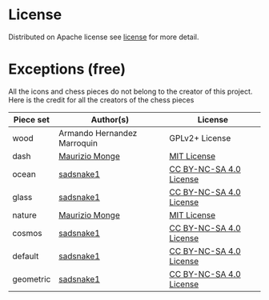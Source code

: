 # License

Distributed on Apache license see [license]('./LICENSE') for more detail.

# Exceptions (free)

All the icons and chess pieces do not belong to the creator of this project.
Here is the credit for all the creators of the chess pieces

| Piece set | Author(s)                                     | License                                                                              |
| --------- | --------------------------------------------- | ------------------------------------------------------------------------------------ |
| wood      | Armando Hernandez Marroquin                   | GPLv2+ License                                                                       |
| dash      | [Maurizio Monge](https://github.com/maurimo/) | [MIT License](https://github.com/maurimo/chess-art/blob/main/LICENSE)                |
| ocean     | [sadsnake1](https://github.com/sadsnake1)     | [CC BY-NC-SA 4.0 License](https://creativecommons.org/licenses/by-nc-sa/4.0/deed.en) |
| glass     | [sadsnake1](https://github.com/sadsnake1)     | [CC BY-NC-SA 4.0 License](https://creativecommons.org/licenses/by-nc-sa/4.0/deed.en) |
| nature    | [Maurizio Monge](https://github.com/maurimo/) | [MIT License](https://github.com/maurimo/chess-art/blob/main/LICENSE)                |
| cosmos    | [sadsnake1](https://github.com/sadsnake1)     | [CC BY-NC-SA 4.0 License](https://creativecommons.org/licenses/by-nc-sa/4.0/deed.en) |
| default   | [sadsnake1](https://github.com/sadsnake1)     | [CC BY-NC-SA 4.0 License](https://creativecommons.org/licenses/by-nc-sa/4.0/deed.en) |
| geometric | [sadsnake1](https://github.com/sadsnake1)     | [CC BY-NC-SA 4.0 License](https://creativecommons.org/licenses/by-nc-sa/4.0/deed.en) |
